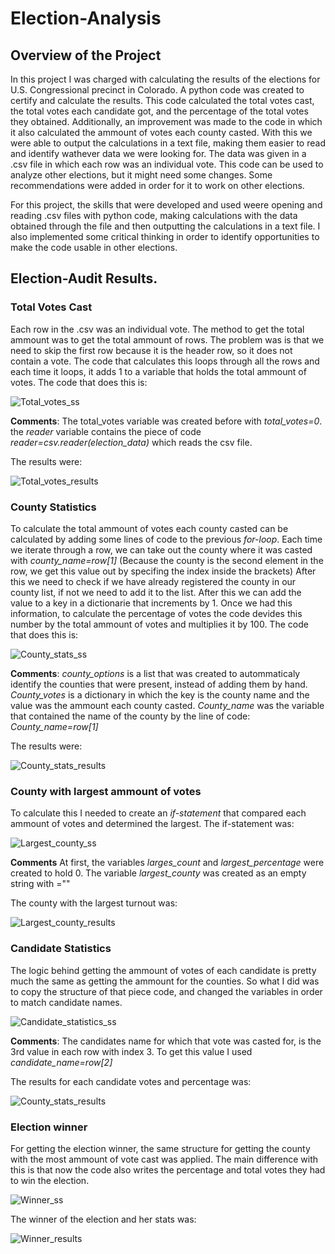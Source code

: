 # Election-Analysis
## Overview of the Project

In this project I was charged with calculating the results of the elections for U.S. Congressional precinct in Colorado. A python code was created to certify and calculate the results. This code calculated the total votes cast, the total votes each candidate got, and the percentage of the total votes they obtained. Additionally, an improvement was made to the code in which it also calculated the ammount of votes each county casted. With this we were able to output the calculations in a text file, making them easier to read and identify wathever data we were looking for. The data was given in a .csv file in which each row was an individual vote. This code can be used to analyze other elections, but it might need some changes. Some recommendations were added in order for it to work on other elections.

For this project, the skills that were developed and used weere opening and reading .csv files with python code, making calculations with the data obtained through the file and then outputting the calculations in a text file. I also implemented some critical thinking in order to identify opportunities to make the code usable in other elections. 


## Election-Audit Results.

### Total Votes Cast

Each row in the .csv was an individual vote. The method to get the total ammount was to get the total ammount of rows. The problem was is that we need to skip the first row because it is the header row, so it does not contain a vote.  The code that calculates this loops through all the rows and each time it loops, it adds 1 to a variable that holds the total ammount of votes. The code that does this is:

![Total_votes_ss](https://user-images.githubusercontent.com/95836718/149398267-ba11d66c-c8ef-4eb9-997e-0dd8efc15814.png)

**Comments**: The total_votes variable was created before with *total_votes=0*. the *reader* variable contains the piece of code *reader=csv.reader(election_data)* which reads the csv file.

The results were:

![Total_votes_results](https://user-images.githubusercontent.com/95836718/149400270-9548ff2f-da06-4e1e-bf40-f393d31650a7.png)

### County Statistics 

To calculate the total ammount of votes each county casted can be calculated by adding some lines of code to the previous *for-loop*. Each time we iterate through a row, we can take out the county where it was casted with *county_name=row[1]* (Because the county is the second element in the row, we get this value out by specifing the index inside the brackets) After this we need to check if we have already registered the county in our county list, if not we need to add it to the list. After this we can add the value to a key in a dictionarie that increments by 1. Once we had this information, to calculate the percentage of votes the code devides this number by the total ammount of votes and multiplies it by 100. The code that does this is: 

 ![County_stats_ss](https://user-images.githubusercontent.com/95836718/149398398-534a81dc-c6a6-4f21-99d7-330fd5d0e2f0.png)

**Comments**: *county_options* is a list that was created to autommaticaly identify the counties that were present, instead of adding them by hand. *County_votes* is a dictionary in which the key is the county name and the value was the ammount each county casted. *County_name* was the variable that contained the name of the county by the line of code: *County_name=row[1]* 

The results were:

![County_stats_results](https://user-images.githubusercontent.com/95836718/149398438-fcec6b16-6065-40dd-84f8-529d894842fb.png)

### County with largest ammount of votes

To calculate this I needed to create an *if-statement* that compared each ammount of votes and determined the largest. The if-statement was:

![Largest_county_ss](https://user-images.githubusercontent.com/95836718/149398501-5e2797d5-20b2-486d-87c1-b4e93fc16ca2.png)

**Comments** At first, the variables *larges_count* and *largest_percentage* were created to hold 0. The variable *largest_county* was created as an empty string with =""

The county with the largest turnout was:

![Largest_county_results](https://user-images.githubusercontent.com/95836718/149398532-5d6cea98-feee-47d5-a397-34905f884b56.png)

### Candidate Statistics

The logic behind getting the ammount of votes of each candidate is pretty much the same as getting the ammount for the counties. So what I did was to copy the structure of that piece code, and changed the variables in order to match candidate names.

![Candidate_statistics_ss](https://user-images.githubusercontent.com/95836718/149398598-9c07e5ce-a195-49d0-977b-e69b49c2479a.png)

**Comments**: The candidates name for which that vote was casted for, is the 3rd value in each row with index 3. To get this value I used *candidate_name=row[2]*

The results for each candidate votes and percentage was:

![County_stats_results](https://user-images.githubusercontent.com/95836718/149398631-faa36318-c7fd-4de7-997a-71d64023f1ff.png)

### Election winner

For getting the election winner, the same structure for getting the county with the most ammount of vote cast was applied. The main difference with this is that now the code also writes the percentage and total votes they had to win the election.

![Winner_ss](https://user-images.githubusercontent.com/95836718/149398659-bdc37733-132b-4a4e-8f2e-21e4442ddfaa.png)

The winner of the election and her stats was:

![Winner_results](https://user-images.githubusercontent.com/95836718/149398684-2db711f3-116b-4a33-a80a-f1f9906fa912.png)


